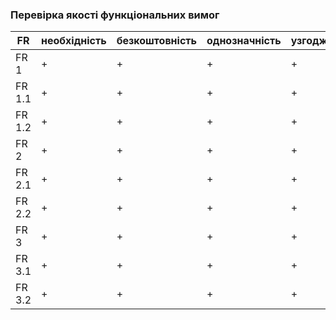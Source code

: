 ### Перевірка якості функціональних вимог

| FR     | необхідність | безкоштовність | однозначність | узгодженість | завершеність | атомтарність | здійсненість | відстежуваність | перевіряємість |
|--------|--------------|----------------|---------------|--------------|--------------|--------------|--------------|-----------------|----------------|
| FR 1   | +            | +              | +             | +            | +            | +            | +            | +               | +              |
| FR 1.1 | +            | +              | +             | +            | +            | +            | +            | +               | +              |
| FR 1.2 | +            | +              | +             | +            | +            | +            | +            | +               | +              |
| FR 2   | +            | +              | +             | +            | +            | +            | +            | +               | +              |
| FR 2.1 | +            | +              | +             | +            | +            | +            | +            | +               | +              |
| FR 2.2 | +            | +              | +             | +            | +            | +            | +            | +               | +              |
| FR 3   | +            | +              | +             | +            | +            | +            | +            | +               | +              |
| FR 3.1 | +            | +              | +             | +            | +            | +            | +            | +               | +              |
| FR 3.2 | +            | +              | +             | +            | +            | +            | +            | +               | +              |
